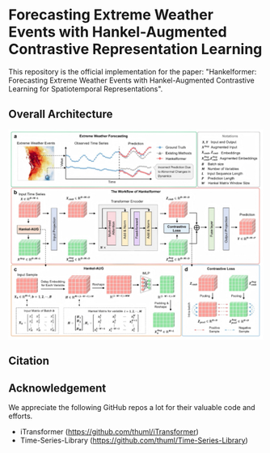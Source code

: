 # Forecasting Extreme Weather Events with Hankel-Augmented Contrastive Representation Learning
This repository is the official implementation for the paper: "Hankelformer: Forecasting Extreme Weather Events with Hankel-Augmented Contrastive Learning for Spatiotemporal Representations".
## Overall Architecture
<p align="center">
<img src="./figures/framework.jpg" alt="" align=center />
</p>

## Citation

## Acknowledgement
We appreciate the following GitHub repos a lot for their valuable code and efforts.
- iTransformer (https://github.com/thuml/iTransformer)
- Time-Series-Library (https://github.com/thuml/Time-Series-Library)
